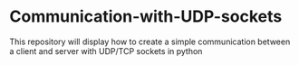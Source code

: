 # Communication-with-UDP-sockets
This repository will display how to create a simple communication between a client and server with UDP/TCP sockets in python
